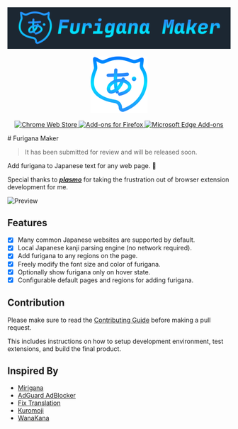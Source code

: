 <div align="center">
    <img src="./assets/icons/DemoLogo.svg">
</div>
<p align="center">
  <img src="./assets/logo.svg" width="128" height="128">
</p>
<p align="center">
  <a href="https://chromewebstore.google.com/detail/furigana-maker/heodojceeinbkfjfilnfminlkgbacpfp?hl=en">
    <img alt="Chrome Web Store" src="https://img.shields.io/badge/Chrome%20Web%20Store-141e24?style=for-the-badge&logo=googlechrome&logoColor=%23ffffff">
  </a>
  <a href="https://addons.mozilla.org/en-US/firefox/addon/furigana-maker/">
  	<img alt="Add-ons for Firefox" src="https://img.shields.io/badge/Add--ons%20for%20Firefox-141e24?style=for-the-badge&logo=firefoxbrowser&logoColor=%23ffffff">
  </a>
  <a href="https://chromewebstore.google.com/detail/furigana-maker/heodojceeinbkfjfilnfminlkgbacpfp?hl=en">
    <img alt="Microsoft Edge Add-ons" src="https://img.shields.io/badge/Microsoft%20Edge%20Add--ons-141e24?style=for-the-badge&logo=microsoftedge&logoColor=%23ffffff">
  </a>
</p>
# Furigana Maker

> It has been submitted for review and will be released soon.

Add furigana to Japanese text for any web page. 🤔

Special thanks to **_[plasmo](https://github.com/PlasmoHQ/plasmo)_** for taking the frustration out of browser extension development for me.

![Preview](https://s2.loli.net/2023/11/01/cjFbz9PyIChrv5S.webp)

## Features

- [x] Many common Japanese websites are supported by default.
- [x] Local Japanese kanji parsing engine (no network required).
- [x] Add furigana to any regions on the page.
- [x] Freely modify the font size and color of furigana.
- [x] Optionally show furigana only on hover state.
- [x] Configurable default pages and regions for adding furigana.

## Contribution

Please make sure to read the [Contributing Guide](./.github/CONTRIBUTING.md) before making a pull request.

This includes instructions on how to setup development environment, test extensions, and build the final product.

## Inspired By

- [Mirigana](https://chrome.google.com/webstore/detail/mirigana/hbekfodhcnfpkmoeaijgbamedofonjib)
- [AdGuard AdBlocker](https://chrome.google.com/webstore/detail/adguard-adblocker/bgnkhhnnamicmpeenaelnjfhikgbkllg)
- [Fix Translation](https://chrome.google.com/webstore/detail/fix-translation/nefkkabmejdacaifhjoinegmoggdbgee)
- [Kuromoji](https://github.com/sglkc/kuromoji.js)
- [WanaKana](https://github.com/WaniKani/WanaKana)
